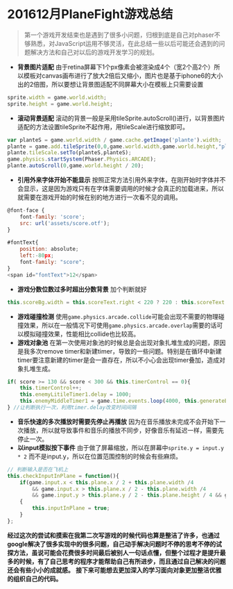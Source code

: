 # 201612月PlaneFight游戏总结
> 第一个游戏开发结束也是遇到了很多小问题，归根到底是自己对phaser不够熟悉，对JavaScript运用不够灵活，在此总结一些以后可能还会遇到的问题解决方法和自己对以后的游戏开发学习的规划。

- **背景图片适配** 由于retina屏幕下1个px像素会被渲染成4个（宽2个高2个）所以模板对canvas画布进行了放大2倍后又缩小，图片也是基于iphone6的大小出的2倍图，所以要想让背景图适配不同屏幕大小在模板上只需要设置

```javascript
sprite.width = game.world.width;
sprite.height = game.world.height;
```
- **滚动背景适配** 滚动的背景一般是采用tileSprite.autoScroll()进行，以背景图片适配的方法设置tileSprite不起作用，用tileScale进行缩放即可。
```javascript
var planteS = game.world.width / game.cache.getImage('plante').width;
plante = game.add.tileSprite(0,0,game.world.width,game.world.height,"plante");
plante.tileScale.setTo(planteS,planteS);
game.physics.startSystem(Phaser.Physics.ARCADE);
plante.autoScroll(0,game.world.height / 20);
```
- **引用外来字体开始不能显示** 按照正常方法引用外来字体，在刚开始时字体并不会显示，这是因为游戏只有在字体需要调用的时候才会真正的加载进来，所以就需要在游戏开始的时候在别的地方进行一次看不见的调用。
```javascript
@font-face {
    font-family: 'score';
	src: url('assets/score.otf');
}
	
#fontText{
	position: absolute;
	left:-80px;
	font-family: "score";
}
<span id="fontText">12</span>
```
- **游戏分数位数过多时超出分数背景** 加个判断就好
```javascript
this.scoreBg.width = this.scoreText.right < 220 ? 220 : this.scoreText.right;
```
- **游戏碰撞检测** 使用`game.physics.arcade.collide`可能会出现不需要的物理碰撞效果，所以在一般情况下可使用`game.physics.arcade.overlap`需要的话可以模拟碰撞效果，性能相比collide也比较高。
- **游戏对象池** 在第一次使用对象池的时候总是会出现对象扎堆生成的问题，原因是我多次remove timer和新建timer，导致的一些问题。特别是在循环中新建timer要注意新建的timer是会一直存在，所以不小心会出现timer叠加，造成对象扎堆生成。
```javascript
if( score >= 130 && score < 300 && this.timerControl == 0){
    this.timerControl++;
    this.enemyLitileTimer1.delay = 1000;
    this.enemyMiddleTimer1 = game.time.events.loop(4000, this.generateEnemy2, this);
} //让判断执行一次，利用timer.delay改变时间间隔
```
- **音乐快速的多次播放时需要先停止再播放** 因为在音乐播放未完成不会开始下一次播放，所以就导致事件和音乐的播放不同步，好像音乐有延迟一样，需要先停止一次。
- **以input模拟按下事件** 由于做了屏幕缩放，所以在屏幕中`sprite.y = input.y * 2` 而不是input.y，所以在位置范围控制的时候会有些麻烦。
```javascript
// 判断输入是否在飞机上
this.checkInputInPlane = function(){
    if(game.input.x < this.plane.x / 2 + this.plane.width /4
        && game.input.x > this.plane.x / 2 - this.plane.width /4
        && game.input.y > this.plane.y / 2 - this.plane.height / 4 && game.input.y < this.plane.y / 2 + this.plane.height / 4)
    {
        this.inputInPlane = true;
    }
};
```
**经过这次的尝试和摸索在我第二次写游戏的时候代码也算是整洁了许多，也通过google解决了很多实现中的很多问题，自己动手解决问题时不停的思考不停的试探方法，虽说可能会花费很多时间最后被别人一句话点懂，但整个过程才是提升最多的时候，有了自己思考的程序才能帮助自己有所进步，而且通过自己解决的问题还会有些小小的成就感。**
**接下来可能想去更加深入的学习面向对象更加整洁优雅的组织自己的代码。**


